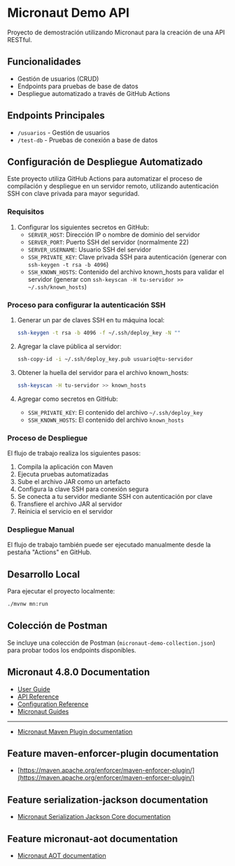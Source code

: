 # Micronaut Demo API

Proyecto de demostración utilizando Micronaut para la creación de una API RESTful.

## Funcionalidades

- Gestión de usuarios (CRUD)
- Endpoints para pruebas de base de datos
- Despliegue automatizado a través de GitHub Actions

## Endpoints Principales

- `/usuarios` - Gestión de usuarios
- `/test-db` - Pruebas de conexión a base de datos

## Configuración de Despliegue Automatizado

Este proyecto utiliza GitHub Actions para automatizar el proceso de compilación y despliegue en un servidor remoto, utilizando autenticación SSH con clave privada para mayor seguridad.

### Requisitos

1. Configurar los siguientes secretos en GitHub:
   - `SERVER_HOST`: Dirección IP o nombre de dominio del servidor
   - `SERVER_PORT`: Puerto SSH del servidor (normalmente 22)
   - `SERVER_USERNAME`: Usuario SSH del servidor
   - `SSH_PRIVATE_KEY`: Clave privada SSH para autenticación (generar con `ssh-keygen -t rsa -b 4096`)
   - `SSH_KNOWN_HOSTS`: Contenido del archivo known_hosts para validar el servidor (generar con `ssh-keyscan -H tu-servidor >> ~/.ssh/known_hosts`)

### Proceso para configurar la autenticación SSH

1. Generar un par de claves SSH en tu máquina local:
   ```bash
   ssh-keygen -t rsa -b 4096 -f ~/.ssh/deploy_key -N ""
   ```

2. Agregar la clave pública al servidor:
   ```bash
   ssh-copy-id -i ~/.ssh/deploy_key.pub usuario@tu-servidor
   ```

3. Obtener la huella del servidor para el archivo known_hosts:
   ```bash
   ssh-keyscan -H tu-servidor >> known_hosts
   ```

4. Agregar como secretos en GitHub:
   - `SSH_PRIVATE_KEY`: El contenido del archivo `~/.ssh/deploy_key`
   - `SSH_KNOWN_HOSTS`: El contenido del archivo `known_hosts`

### Proceso de Despliegue

El flujo de trabajo realiza los siguientes pasos:

1. Compila la aplicación con Maven
2. Ejecuta pruebas automatizadas
3. Sube el archivo JAR como un artefacto
4. Configura la clave SSH para conexión segura
5. Se conecta a tu servidor mediante SSH con autenticación por clave
6. Transfiere el archivo JAR al servidor
7. Reinicia el servicio en el servidor

### Despliegue Manual

El flujo de trabajo también puede ser ejecutado manualmente desde la pestaña "Actions" en GitHub.

## Desarrollo Local

Para ejecutar el proyecto localmente:

```bash
./mvnw mn:run
```

## Colección de Postman

Se incluye una colección de Postman (`micronaut-demo-collection.json`) para probar todos los endpoints disponibles.

## Micronaut 4.8.0 Documentation

- [User Guide](https://docs.micronaut.io/4.8.0/guide/index.html)
- [API Reference](https://docs.micronaut.io/4.8.0/api/index.html)
- [Configuration Reference](https://docs.micronaut.io/4.8.0/guide/configurationreference.html)
- [Micronaut Guides](https://guides.micronaut.io/index.html)

---

- [Micronaut Maven Plugin documentation](https://micronaut-projects.github.io/micronaut-maven-plugin/latest/)

## Feature maven-enforcer-plugin documentation

- [https://maven.apache.org/enforcer/maven-enforcer-plugin/](https://maven.apache.org/enforcer/maven-enforcer-plugin/)

## Feature serialization-jackson documentation

- [Micronaut Serialization Jackson Core documentation](https://micronaut-projects.github.io/micronaut-serialization/latest/guide/)

## Feature micronaut-aot documentation

- [Micronaut AOT documentation](https://micronaut-projects.github.io/micronaut-aot/latest/guide/)


